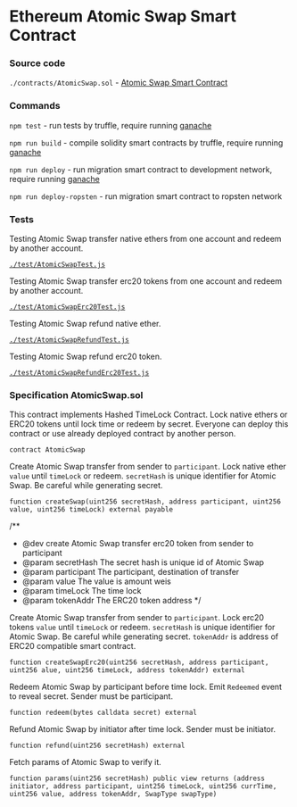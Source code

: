 # Ethereum Atomic Swap Smart Contract

### Source code

`./contracts/AtomicSwap.sol` - [Atomic Swap Smart Contract](https://github.com/nailkhaf/freeton-atomic-swap/blob/master/eth/contracts/AtomicSwap.sol)

### Commands

`npm test` - run tests by truffle, require running [ganache](https://www.trufflesuite.com/ganache)

`npm run build` - compile solidity smart contracts by truffle, require running [ganache](https://www.trufflesuite.com/ganache)

`npm run deploy` - run migration smart contract to development network, require running [ganache](https://www.trufflesuite.com/ganache)

`npm run deploy-ropsten` - run migration smart contract to ropsten network

### Tests

Testing Atomic Swap transfer native ethers from one account and redeem by another account.

[`./test/AtomicSwapTest.js`](https://github.com/nailkhaf/freeton-atomic-swap/blob/master/eth/test/AtomicSwapTest.js)

Testing Atomic Swap transfer erc20 tokens from one account and redeem by another account.

[`./test/AtomicSwapErc20Test.js`](https://github.com/nailkhaf/freeton-atomic-swap/blob/master/eth/test/AtomicSwapErc20Test.js)

Testing Atomic Swap refund native ether.

[`./test/AtomicSwapRefundTest.js`](https://github.com/nailkhaf/freeton-atomic-swap/blob/master/eth/test/AtomicSwapRefundTest.js)

Testing Atomic Swap refund erc20 token.

[`./test/AtomicSwapRefundErc20Test.js`](https://github.com/nailkhaf/freeton-atomic-swap/blob/master/eth/test/AtomicSwapRefundErc20Test.js)

### Specification AtomicSwap.sol

This contract implements Hashed TimeLock Contract. Lock native ethers or ERC20 tokens until lock time or redeem by secret. Everyone can deploy this contract or use already deployed contract by another person.

`contract AtomicSwap`

Create Atomic Swap transfer from sender to `participant`. Lock native ether `value` until `timeLock` or redeem. `secretHash` is unique identifier for Atomic Swap. Be careful while generating secret.

`function createSwap(uint256 secretHash, address participant, uint256 value, uint256 timeLock) external payable`

/**
 * @dev        create Atomic Swap transfer erc20 token from sender to participant
 * @param      secretHash   The secret hash is unique id of Atomic Swap
 * @param      participant  The participant, destination of transfer
 * @param      value        The value is amount weis
 * @param      timeLock     The time lock
 * @param      tokenAddr    The ERC20 token address
 */

Create Atomic Swap transfer from sender to `participant`. Lock erc20 tokens `value` until `timeLock` or redeem. `secretHash` is unique identifier for Atomic Swap. Be careful while generating secret. `tokenAddr` is address of ERC20 compatible smart contract.

`function createSwapErc20(uint256 secretHash, address participant, uint256 alue, uint256 timeLock, address tokenAddr) external`

Redeem Atomic Swap by participant before time lock. Emit `Redeemed` event to reveal secret. Sender must be participant.

`function redeem(bytes calldata secret) external`

Refund Atomic Swap by initiator after time lock. Sender must be initiator.

`function refund(uint256 secretHash) external`

Fetch params of Atomic Swap to verify it.

`function params(uint256 secretHash) public view returns (address initiator, address participant, uint256 timeLock, uint256 currTime, uint256 value, address tokenAddr, SwapType swapType)`

